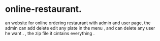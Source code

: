 # online-restaurant.
an website  for online ordering restaurant with admin and user page, the admin can add delete edit any plate in the menu , and can delete any user he want .
,  the zip file it cintains everything .
